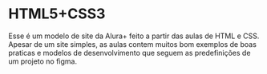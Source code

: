# HTML5+CSS3

Esse é um modelo de site da Alura+ feito a partir das aulas de HTML e CSS. Apesar de um site simples, as aulas contem muitos bom exemplos de boas praticas e modelos de desenvolvimento que seguem as predefinições de um projeto no figma.
